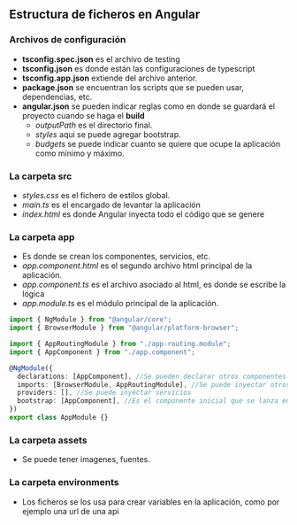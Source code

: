 ## Estructura de ficheros en Angular

### Archivos de configuración

- **tsconfig.spec.json** es el archivo de testing
- **tsconfig.json** es donde están las configuraciones de typescript
- **tsconfig.app.json** extiende del archivo anterior.
- **package.json** se encuentran los scripts que se pueden usar, dependencias, etc.
- **angular.json** se pueden indicar reglas como en donde se guardará el proyecto cuando se haga el **build**
  - _outputPath_ es el directorio final.
  - _styles_ aqui se puede agregar bootstrap.
  - _budgets_ se puede indicar cuanto se quiere que ocupe la aplicación como mínimo y máximo.

### La carpeta src

- _styles.css_ es el fichero de estilos global.
- _main.ts_ es el encargado de levantar la aplicación
- _index.html_ es donde Angular inyecta todo el código que se genere

### La carpeta app

- Es donde se crean los componentes, servicios, etc.
- _app.component.html_ es el segundo archivo html principal de la aplicación.
- _app.component.ts_ es el archivo asociado al html, es donde se escribe la lógica
- _app.module.ts_ es el módulo principal de la aplicación.

```typescript
import { NgModule } from "@angular/core";
import { BrowserModule } from "@angular/platform-browser";

import { AppRoutingModule } from "./app-routing.module";
import { AppComponent } from "./app.component";

@NgModule({
  declarations: [AppComponent], //Se pueden declarar otros componentes que no tengan modulo propio
  imports: [BrowserModule, AppRoutingModule], //Se puede inyectar otros modulos
  providers: [], //Se puede inyectar servicios
  bootstrap: [AppComponent], //Es el componente inicial que se lanza en la aplicación
})
export class AppModule {}
```

### La carpeta assets

- Se puede tener imagenes, fuentes.

### La carpeta environments

- Los ficheros se los usa para crear variables en la aplicación, como por ejemplo una url de una api
